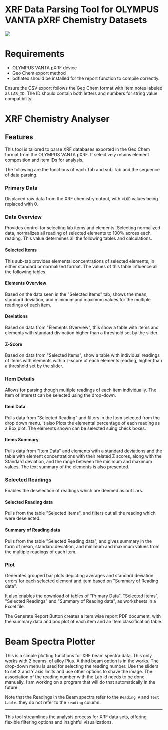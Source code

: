 # XRF Data Parsing Tool for OLYMPUS VANTA pXRF Chemistry Datasets

![](https://www.portaspecs.com/wp-content/uploads/2019/05/sized_m-series_2_1024x1024.jpg)

# Requirements

-   OLYMPUS VANTA pXRF device
-   Geo Chem export method
-   pdflatex should be installed for the report function to compile correctly.

Ensure the CSV export follows the Geo Chem format with Item notes labeled as `LAB_ID`. The ID should contain both letters and numbers for string value compatibility.

# XRF Chemistry Analyser
## Features

This tool is tailored to parse XRF databases exported in the Geo Chem format from the OLYMPUS VANTA pXRF. It selectively retains element composition and item IDs for analysis.

The following are the functions of each Tab and sub Tab and the sequence of data parsing.

### Primary Data

Displaced raw data from the XRF chemistry output, with `<LOD` values being replaced with 0.

### Data Overview

Provides control for selecting lab items and elements.
Selecting normalized data, normalizes all reading of selected elements to 100% across each reading. This value determines all the following tables and calculations.

#### Selected Items

This sub-tab provides elemental concentrations of selected elements, in either standard or normalized format.
The values of this table influence all the following tables.

#### Elements Overview

Based on the data seen in the "Selected Items" tab, shows the mean, standard deviation, and minimum and maximum values for the multiple readings of each item.

#### Deviations

Based on data from "Elements Overview", this show a table with items and elements with standard divination higher than a threshold set by the slider.

#### Z-Score

Based on data from "Selected Items", show a table with individual readings of items with elements with a z-score of each elements reading, higher than a threshold set by the slider.

### Item Details

Allows for parsing though multiple readings of each item individually.
The Item of interest can be selected using the drop-down.

#### Item Data

Pulls data from "Selected Reading" and filters in the Item selected from the drop down menu.
It also Plots the elemental percentage of each reading as a Box plot.
The elements shown can be selected suing check boxes.

#### Items Summary

Pulls data from "Item Data" and elements with a standard deviations  and the table with element concentrations with their related Z scores, along with the Standard deviation, and the range between the minimum and maximum values.
The text summary of the elements is also presented.

### Selected Readings

Enables the deselection of readings which are deemed as out liars.

#### Selected Reading data

Pulls from the table "Selected Items", and filters out all the reading which were deselected.


#### Summary of Reading data

Pulls from the table "Selected Reading data", and gives summary in the form of mean, standard deviation, and minimum and maximum values from the multiple readings of each item.

### Plot

Generates grouped bar plots depicting averages and standard deviation errors for each selected element and item based on "Summary of Reading data".

It also enables the download of tables of "Primary Data", "Selected Items", "Selected Readings" and "Summary of Reading data", as worksheets in a Excel file.

The Generate Report Button creates a item wise report PDF document, with the summary data and box plot of each item and an Item classification table.

# Beam Spectra Plotter

This is a simple plotting functions for XRF beam spectra data. This only works with 2 beams, of alloy Plus. A third beam option is in the works.
The drop-down menu is used for selecting the reading number. Use the sliders to set X and Y axis limits and use other options to shave the image.
The association of the reading number with the Lab id needs to be done manually. I am working on a program that will do that automatically in the future.

Note that the Readings in the Beam spectra refer to the `Reading #` and `Test Lable`. they do not refer to the `reading` column.

----

This tool streamlines the analysis process for XRF data sets, offering flexible filtering options and insightful visualizations.
